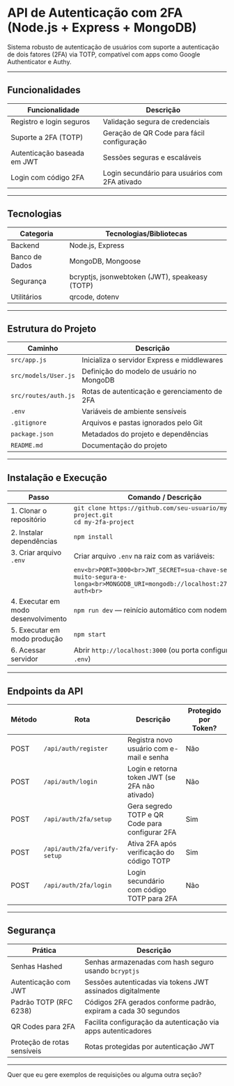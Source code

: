 # API de Autenticação com 2FA (Node.js + Express + MongoDB)

Sistema robusto de autenticação de usuários com suporte a autenticação de dois fatores (2FA) via TOTP, compatível com apps como Google Authenticator e Authy.

---

## Funcionalidades

| Funcionalidade                          | Descrição                                            |
|---------------------------------------|-----------------------------------------------------|
| Registro e login seguros               | Validação segura de credenciais                      |
| Suporte a 2FA (TOTP)                  | Geração de QR Code para fácil configuração          |
| Autenticação baseada em JWT            | Sessões seguras e escaláveis                         |
| Login com código 2FA                   | Login secundário para usuários com 2FA ativado      |

---

## Tecnologias

| Categoria       | Tecnologias/Bibliotecas                      |
|-----------------|---------------------------------------------|
| Backend         | Node.js, Express                            |
| Banco de Dados  | MongoDB, Mongoose                           |
| Segurança       | bcryptjs, jsonwebtoken (JWT), speakeasy (TOTP) |
| Utilitários     | qrcode, dotenv                              |

---

## Estrutura do Projeto

| Caminho                 | Descrição                                   |
|-------------------------|---------------------------------------------|
| `src/app.js`            | Inicializa o servidor Express e middlewares |
| `src/models/User.js`    | Definição do modelo de usuário no MongoDB   |
| `src/routes/auth.js`    | Rotas de autenticação e gerenciamento de 2FA|
| `.env`                  | Variáveis de ambiente sensíveis              |
| `.gitignore`            | Arquivos e pastas ignorados pelo Git         |
| `package.json`          | Metadados do projeto e dependências          |
| `README.md`             | Documentação do projeto                       |

---

## Instalação e Execução

| Passo                             | Comando / Descrição                                                                                     |
|----------------------------------|--------------------------------------------------------------------------------------------------------|
| 1. Clonar o repositório           | `git clone https://github.com/seu-usuario/my-2fa-project.git` <br> `cd my-2fa-project`                   |
| 2. Instalar dependências          | `npm install`                                                                                          |
| 3. Criar arquivo `.env`           | Criar arquivo `.env` na raiz com as variáveis:                                                        |
|                                  | ```env<br>PORT=3000<br>JWT_SECRET=sua-chave-secreta-muito-segura-e-longa<br>MONGODB_URI=mongodb://localhost:27017/2fa-auth<br>``` |
| 4. Executar em modo desenvolvimento | `npm run dev` — reinício automático com nodemon                                                      |
| 5. Executar em modo produção      | `npm start`                                                                                           |
| 6. Acessar servidor               | Abrir `http://localhost:3000` (ou porta configurada no `.env`)                                         |

---

## Endpoints da API

| Método | Rota                     | Descrição                                        | Protegido por Token? |
|--------|--------------------------|-------------------------------------------------|---------------------|
| POST   | `/api/auth/register`     | Registra novo usuário com e-mail e senha        | Não                 |
| POST   | `/api/auth/login`        | Login e retorna token JWT (se 2FA não ativado)  | Não                 |
| POST   | `/api/auth/2fa/setup`    | Gera segredo TOTP e QR Code para configurar 2FA | Sim                 |
| POST   | `/api/auth/2fa/verify-setup` | Ativa 2FA após verificação do código TOTP    | Sim                 |
| POST   | `/api/auth/2fa/login`    | Login secundário com código TOTP para 2FA        | Não                 |

---

## Segurança

| Prática                      | Descrição                                                                                       |
|------------------------------|------------------------------------------------------------------------------------------------|
| Senhas Hashed                | Senhas armazenadas com hash seguro usando `bcryptjs`                                          |
| Autenticação com JWT         | Sessões autenticadas via tokens JWT assinados digitalmente                                     |
| Padrão TOTP (RFC 6238)      | Códigos 2FA gerados conforme padrão, expiram a cada 30 segundos                               |
| QR Codes para 2FA           | Facilita configuração da autenticação via apps autenticadores                                 |
| Proteção de rotas sensíveis | Rotas protegidas por autenticação JWT                                                        |

---

Quer que eu gere exemplos de requisições ou alguma outra seção?



